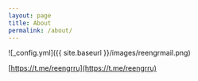 ```yaml
---
layout: page
title: About
permalink: /about/
---
```


![_config.yml]({{ site.baseurl }}/images/reengrmail.png)

[https://t.me/reengrru](https://t.me/reengrru)